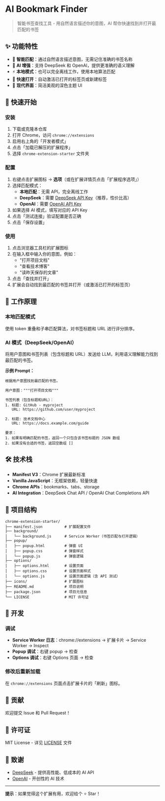 # AI Bookmark Finder

> 智能书签查找工具 - 用自然语言描述你的意图，AI 帮你快速找到并打开最匹配的书签

## ✨ 功能特性

- 🎯 **智能匹配**：通过自然语言描述意图，无需记住准确的书签名称
- 🤖 **AI 增强**：支持 DeepSeek 和 OpenAI，提供更准确的语义理解
- ⚡ **本地模式**：也可以完全离线工作，使用本地算法匹配
- 🚀 **快速打开**：自动激活已打开的标签页或新建标签
- 🎨 **现代界面**：简洁美观的深色主题 UI

## 🚀 快速开始

### 安装

1. 下载或克隆本仓库
2. 打开 Chrome，访问 `chrome://extensions`
3. 启用右上角的「开发者模式」
4. 点击「加载已解压的扩展程序」
5. 选择 `chrome-extension-starter` 文件夹

### 配置

1. 右键点击扩展图标 → **选项**（或在扩展详情页点击「扩展程序选项」）
2. 选择匹配模式：
   - **本地匹配**：无需 API，完全离线工作
   - **DeepSeek**：需要 [DeepSeek API Key](https://platform.deepseek.com)（推荐，性价比高）
   - **OpenAI**：需要 [OpenAI API Key](https://platform.openai.com)
3. 如果选择 AI 模式，填写对应的 API Key
4. 点击「测试连接」验证配置是否正确
5. 点击「保存设置」

### 使用

1. 点击浏览器工具栏的扩展图标
2. 在输入框中输入你的意图，例如：
   - "打开项目文档"
   - "查看技术博客"
   - "读昨天保存的文章"
3. 点击「查找并打开」
4. 扩展会自动找到最匹配的书签并打开（或激活已打开的标签页）

## 📖 工作原理

### 本地匹配模式
使用 token 重叠和子串匹配算法，对书签标题和 URL 进行评分排序。

### AI 模式（DeepSeek/OpenAI）
将用户意图和书签列表（包含标题和 URL）发送给 LLM，利用语义理解能力找到最匹配的书签。

**示例 Prompt：**
```
根据用户意图找到最匹配的书签。

用户意图："""打开项目文档"""

书签列表（包含标题和URL）：
1. 标题: GitHub - myproject
   URL: https://github.com/user/myproject

2. 标题: 技术文档中心
   URL: https://docs.example.com/guide

要求：
1. 如果有明确匹配的书签，返回一个只包含该书签标题的 JSON 数组
2. 如果没有合适的书签，返回空数组 []
```

## 🛠️ 技术栈

- **Manifest V3**：Chrome 扩展最新标准
- **Vanilla JavaScript**：无框架依赖，轻量快速
- **Chrome APIs**：bookmarks、tabs、storage
- **AI Integration**：DeepSeek Chat API / OpenAI Chat Completions API

## 📂 项目结构

```
chrome-extension-starter/
├── manifest.json          # 扩展配置文件
├── background/
│   └── background.js      # Service Worker（书签匹配与打开逻辑）
├── popup/
│   ├── popup.html         # 弹窗 UI
│   ├── popup.css          # 弹窗样式
│   └── popup.js           # 弹窗逻辑
├── options/
│   ├── options.html       # 设置页面
│   ├── options.css        # 设置页面样式
│   └── options.js         # 设置页面逻辑（含 API 测试）
├── icons/                 # 扩展图标
├── README.md              # 项目说明
├── package.json           # 项目元信息
└── LICENSE                # MIT 许可证
```

## 🔧 开发

### 调试

- **Service Worker 日志**：chrome://extensions → 扩展卡片 → Service Worker → Inspect
- **Popup 调试**：右键 popup → 检查
- **Options 调试**：右键 Options 页面 → 检查

### 修改后重新加载

在 `chrome://extensions` 页面点击扩展卡片的「刷新」图标。

## 🤝 贡献

欢迎提交 Issue 和 Pull Request！

## 📄 许可证

MIT License - 详见 [LICENSE](LICENSE) 文件

## 🙏 致谢

- [DeepSeek](https://www.deepseek.com/) - 提供高性能、低成本的 AI API
- [OpenAI](https://openai.com/) - 开创性的 AI 技术

---

**提示**：如果觉得这个扩展有用，欢迎给个 ⭐ Star！
